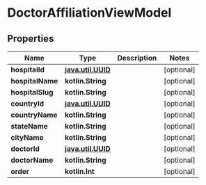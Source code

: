 
# DoctorAffiliationViewModel

## Properties
Name | Type | Description | Notes
------------ | ------------- | ------------- | -------------
**hospitalId** | [**java.util.UUID**](java.util.UUID.md) |  |  [optional]
**hospitalName** | **kotlin.String** |  |  [optional]
**hospitalSlug** | **kotlin.String** |  |  [optional]
**countryId** | [**java.util.UUID**](java.util.UUID.md) |  |  [optional]
**countryName** | **kotlin.String** |  |  [optional]
**stateName** | **kotlin.String** |  |  [optional]
**cityName** | **kotlin.String** |  |  [optional]
**doctorId** | [**java.util.UUID**](java.util.UUID.md) |  |  [optional]
**doctorName** | **kotlin.String** |  |  [optional]
**order** | **kotlin.Int** |  |  [optional]




